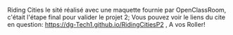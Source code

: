 Riding Cities le sité réalisé avec une maquette fournie par OpenClassRoom, c'était l'étape final pour valider le projet 2;
Vous pouvez voir le liens du cite en question: https://dg-Tech1.github.io/RidingCitiesP2 , A vos Roller!
